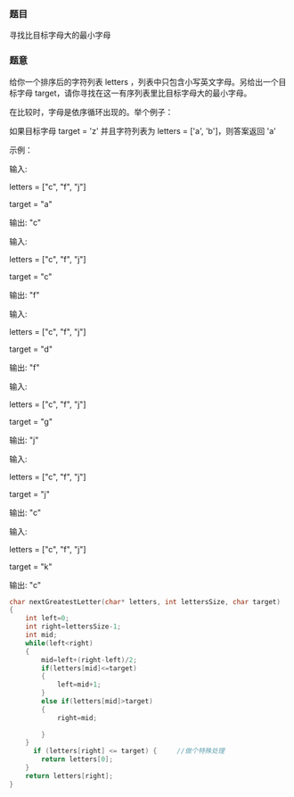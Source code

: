 ### 题目
寻找比目标字母大的最小字母

### 题意
给你一个排序后的字符列表 letters ，列表中只包含小写英文字母。另给出一个目标字母 target，请你寻找在这一有序列表里比目标字母大的最小字母。

在比较时，字母是依序循环出现的。举个例子：

如果目标字母 target = 'z' 并且字符列表为 letters = ['a', 'b']，则答案返回 'a'
 

示例：

输入:

letters = ["c", "f", "j"]

target = "a"

输出: "c"

输入:

letters = ["c", "f", "j"]

target = "c"

输出: "f"

输入:

letters = ["c", "f", "j"]

target = "d"

输出: "f"

输入:

letters = ["c", "f", "j"]

target = "g"

输出: "j"

输入:

letters = ["c", "f", "j"]

target = "j"

输出: "c"

输入:

letters = ["c", "f", "j"]

target = "k"

输出: "c"

~~~ c
char nextGreatestLetter(char* letters, int lettersSize, char target)
{
	int left=0;
	int right=lettersSize-1;
	int mid;
	while(left<right)
	{
		mid=left+(right-left)/2;
		if(letters[mid]<=target)
		{
			left=mid+1;
		}
		else if(letters[mid]>target)
		{
			right=mid;
			
		}
	}
	  if (letters[right] <= target) {     //做个特殊处理
        return letters[0];
    }
    return letters[right];
}
~~~
